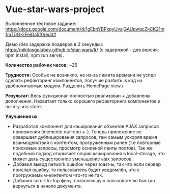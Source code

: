 # Vue-star-wars-project

Выполненное тестовое задание: https://docs.google.com/document/d/1gEbnYBPxpyUvsjGAUpwqcZkCK21m1mTDG-2FeiGa5f0/edit#

Демо (без задержки лоадеров в 2 секунды): https://nikitosgolubev.github.io/star-wars/#/
(с задержкой - дев версия: npm install, npm run serve).

**Количество рабочих часов:** ~25

**Трудности:** Особых не возникло, но из-за лимита времени не успел сделать рефакторинг компонентов, получше разбить js код на удобночитаемые модули. Разделить HomePage view.\

**Результат:** Весь функционал полностью реализован + добавлены дополнения. Нехватает только хорошего рефакторинга компонентов и по-dry-ить store.

**Улучшения ux**
- Разработал компонент для кэширования объектов AJAX запросов приложения (memento паттерн +-). Теперь приложение не совершает дублицирования запросов, тем самым ускоряя время взаимодействия с контентом, прогруженным ранее (т.е повторные поисковые запросы, просмотр основной ленты постов). Так же подобный подход открывает опцию кэширования в local-storage, что может дать существенное уменьшение ajax запросов.
- Добавил вывод network ошибок через toast-ы, так что если сервер прислал ошибку, то пользователь будет уведомлён, что с прогружаемым-контентом что-то не так.
- Добавил scroll-to-top фичу, позволяющую пользователю быстро вернуться в начало документа.
